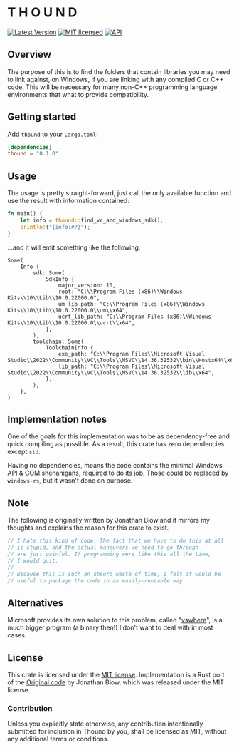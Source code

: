 # T H O U N D

[![Latest Version]][crates.io]
[![MIT licensed][mit-badge]][mit-url]
[![API](https://docs.rs/thound/badge.svg)][docs.rs]

[Latest Version]: https://img.shields.io/crates/v/thound.svg
[crates.io]: https://crates.io/crates/thound
[docs.rs]: https://docs.rs/thound
[mit-badge]: https://img.shields.io/badge/license-MIT-blue.svg
[mit-url]: https://github.com/den-mentiei/thound/blob/main/LICENSE

## Overview

The purpose of this is to find the folders that contain libraries you
may need to link against, on Windows, if you are linking with any
compiled C or C++ code. This will be necessary for many non-C++
programming language environments that wnat to provide compatibility.

## Getting started

Add `thound` to your `Cargo.toml`:

``` toml
[dependencies]
thound = "0.1.0"
```

## Usage

The usage is pretty straight-forward, just call the only available
function and use the result with information contained:

``` rust
fn main() {
	let info = thound::find_vc_and_windows_sdk();
	println!("{info:#?}");
}
```

...and it will emit something like the following:

```
Some(
    Info {
        sdk: Some(
            SdkInfo {
                major_version: 10,
                root: "C:\\Program Files (x86)\\Windows Kits\\10\\Lib\\10.0.22000.0",
                um_lib_path: "C:\\Program Files (x86)\\Windows Kits\\10\\Lib\\10.0.22000.0\\um\\x64",
                ucrt_lib_path: "C:\\Program Files (x86)\\Windows Kits\\10\\Lib\\10.0.22000.0\\ucrt\\x64",
            },
        ),
        toolchain: Some(
            ToolchainInfo {
                exe_path: "C:\\Program Files\\Microsoft Visual Studio\\2022\\Community\\VC\\Tools\\MSVC\\14.36.32532\\bin\\Hostx64\\x64",
                lib_path: "C:\\Program Files\\Microsoft Visual Studio\\2022\\Community\\VC\\Tools\\MSVC\\14.36.32532\\lib\\x64",
            },
        ),
    },
)
```

## Implementation notes

One of the goals for this implementation was to be as dependency-free
and quick compiling as possible. As a result, this crate has zero
dependencies except `std`.

Having no dependencies, means the code contains the minimal Windows
API & COM shenanigans, required to do its job. Those could be replaced
by `windows-rs`, but it wasn't done on purpose.

## Note

The following is originally written by Jonathan Blow and it mirrors my
thoughts and explains the reason for this crate to exist.

```c++
// I hate this kind of code. The fact that we have to do this at all
// is stupid, and the actual maneuvers we need to go through
// are just painful. If programming were like this all the time,
// I would quit.
//
// Because this is such an absurd waste of time, I felt it would be
// useful to package the code in an easily-reusable way
```

## Alternatives

Microsoft provides its own solution to this problem, called
"[vswhere]", is a much bigger program (a binary then!) I don't want to
deal with in most cases.

[vswhere]: https://github.com/Microsoft/vswhere

## License

This crate is licensed under the [MIT license].
Implementation is a Rust port of the [Original code] by Jonathan Blow,
which was released under the MIT license.

[MIT license]: https://github.com/den-mentiei/thound/blob/main/LICENSE
[Original code]: https://gist.github.com/den-mentiei/2b5319da0ac5a128d89cc611b2d4d75a

### Contribution

Unless you explicitly state otherwise, any contribution intentionally
submitted for inclusion in Thound by you, shall be licensed as MIT,
without any additional terms or conditions.
